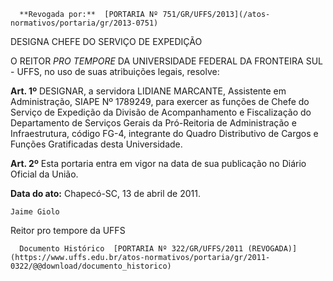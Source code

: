       **Revogada por:**  [PORTARIA Nº 751/GR/UFFS/2013](/atos-normativos/portaria/gr/2013-0751) 

   DESIGNA CHEFE DO SERVIÇO DE EXPEDIÇÃO  

O REITOR  *PRO TEMPORE*  DA UNIVERSIDADE FEDERAL DA FRONTEIRA SUL - UFFS, no uso de suas atribuições legais, resolve:

  **Art. 1º**  DESIGNAR, a servidora LIDIANE MARCANTE, Assistente em Administração, SIAPE Nº 1789249, para exercer as funções de Chefe do Serviço de Expedição da Divisão de Acompanhamento e Fiscalização do Departamento de Serviços Gerais da Pró-Reitoria de Administração e Infraestrutura, código FG-4, integrante do Quadro Distributivo de Cargos e Funções Gratificadas desta Universidade.

  **Art. 2º**  Esta portaria entra em vigor na data de sua publicação no Diário Oficial da União.

  

   **Data do ato:** Chapecó-SC, 13 de abril de 2011.   
 

    Jaime Giolo   
 Reitor pro tempore da UFFS 

      Documento Histórico  [PORTARIA Nº 322/GR/UFFS/2011 (REVOGADA)](https://www.uffs.edu.br/atos-normativos/portaria/gr/2011-0322/@@download/documento_historico)     
      